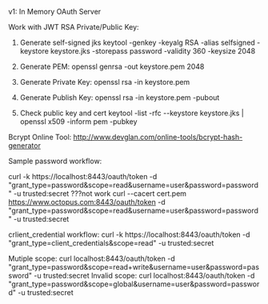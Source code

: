v1: In Memory OAuth Server

Work with JWT RSA Private/Public Key:

1. Generate self-signed jks
keytool -genkey -keyalg RSA -alias selfsigned -keystore keystore.jks -storepass password -validity 360 -keysize 2048

1. Generate PEM:
openssl genrsa -out keystore.pem 2048
2. Generate Private Key:
openssl rsa -in keystore.pem
3. Generate Publish Key:
openssl rsa -in keystore.pem -pubout
4. Check public key and cert
keytool -list -rfc --keystore keystore.jks | openssl x509 -inform pem -pubkey

Bcrypt Online Tool:
http://www.devglan.com/online-tools/bcrypt-hash-generator


Sample password workflow:

curl -k https://localhost:8443/oauth/token -d "grant_type=password&scope=read&username=user&password=password" -u trusted:secret
???not work
curl --cacert cert.pem https://www.octopus.com:8443/oauth/token -d "grant_type=password&scope=read&username=user&password=password" -u trusted:secret

crlient_credential workflow:
curl -k https://localhost:8443/oauth/token -d "grant_type=client_credentials&scope=read" -u trusted:secret

Mutiple scope:
curl localhost:8443/oauth/token -d "grant_type=password&scope=read+write&username=user&password=password" -u trusted:secret
Invalid scope:
curl localhost:8443/oauth/token -d "grant_type=password&scope=global&username=user&password=password" -u trusted:secret

